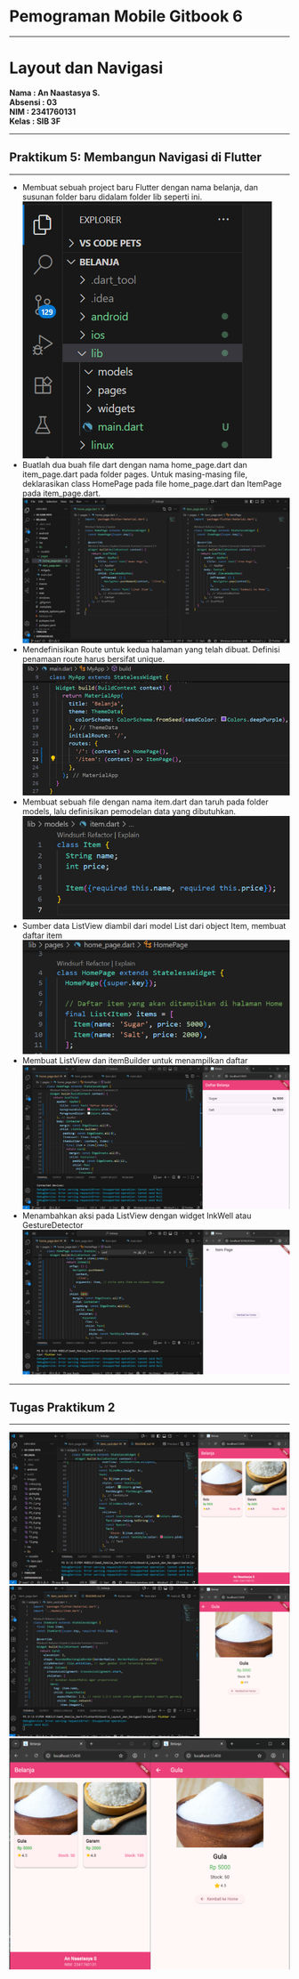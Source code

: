 # Pemograman Mobile Gitbook 6
---
# Layout dan Navigasi

**Nama        : An Naastasya S.**  
**Absensi     : 03**  
**NIM         : 2341760131**  
**Kelas       : SIB 3F**  

---

## Praktikum 5: Membangun Navigasi di Flutter
---
- Membuat sebuah project baru Flutter dengan nama belanja, dan susunan folder baru didalam folder lib seperti ini.
![Screenshot Praktikum 5 Langkah 1](images/P5_1.png)
- Buatlah dua buah file dart dengan nama home_page.dart dan item_page.dart pada folder pages. Untuk masing-masing file, deklarasikan class HomePage pada file home_page.dart dan ItemPage pada item_page.dart.
![Screenshot Praktikum 5 Langkah 2](images/P5_2.png)
- Mendefinisikan Route untuk kedua halaman yang telah dibuat. Definisi penamaan route harus bersifat unique. 
![Screenshot Praktikum 5 Langkah 3](images/P5_3.png)
- Membuat sebuah file dengan nama item.dart dan taruh pada folder models, lalu definisikan pemodelan data yang dibutuhkan.
![Screenshot Praktikum 5 Langkah 4](images/P5_4.png)
- Sumber data ListView diambil dari model List dari object Item, membuat daftar item
![Screenshot Praktikum 5 Langkah 5](images/P5_5.png)
- Membuat ListView dan itemBuilder untuk menampilkan daftar
![Screenshot Praktikum 5 Langkah 6](images/P5_6.png)
- Menambahkan aksi pada ListView dengan widget InkWell atau GestureDetector
![Screenshot Praktikum 5 Langkah 7](images/P5_7.png)

---
## Tugas Praktikum 2 
---
![Screenshot Tugas](images/Hasil1.png)
![Screenshot Tugas](images/Hasil2.png)
![Screenshot Tugas](images/Hasil3.png)
